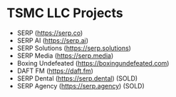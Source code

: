 # TSMC LLC Projects

- SERP (https://serp.co)
- SERP AI (https://serp.ai)
- SERP Solutions (https://serp.solutions)
- SERP Media (https://serp.media)
- Boxing Undefeated (https://boxingundefeated.com)
- DAFT FM (https://daft.fm)
- SERP Dental (https://serp.dental) (SOLD)
- SERP Agency (https://serp.agency) (SOLD)
